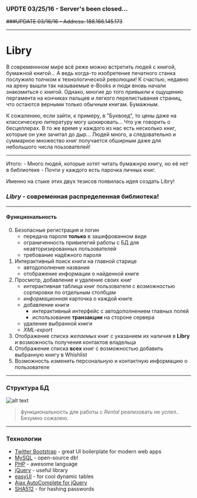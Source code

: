 ### UPDTE 03/25/16 - Server's been closed...
~~###UPDATE 03/16/16 - Address: 188.166.145.173~~
<hr>

# Libry

   В современнном мире всё реже можно встретить людей с книгой, бумажной книгой... А ведь когда-то изобретение печатного станка послужило толчком к технологической революции! 
К счастью, недавно на арену вышли так называемые e-Books и люди вновь начали знакомиться с книгой. Однако, многие до того привыкли к ощущению 
пергамента на кончиках пальцев и легкого перелистывания страниц, что остаются верными только обычным книгам. Бумажным.

К сожалению, если зайти, к примеру, в "Буквоед", то цены даже на классическую литературу могу шокировать... Что уж говорить о бесцеллерах. В то же время у каждого из нас есть несколько книг, которые он уже зачитал до дыр... Людей много, а следовательно и суммарное множество книг получается обширным даже для небольшого числа поьзователей!
<hr>
Итого:
- Много людей, которые хотят читать бумажную книгу, но её нет в библиотеке
- Почти у каждого есть парочка личных книг.

Именно на стыке этих двух тезисов появилась идея создать Libry!
### *Libry* - современная распределенная библиотека!

<hr>

#### Функциональность

0. Безопасные регистрация и логин
   * передача пароля **только** в зашифрованном виде
   * ограниченность привилегий работы с БД для неавторизированных пользователей
   * требование надёжного пароля
1. Интерактивный поиск книги на главной старице
   * автодополнение названия
   * отображение информации о найденной книге
2. Просмотр, добавление и удаление своих книг
   * интерактивная таблица книг пользователя с возможностью сортировки по отдельным столбцам
   * *информационная* карточка о каждой книге
   * добавление книги
      - интерактивный интерфейс с автодополнением главных полей
      - использование **транзакции** на стороне сервера
   * удаление выбранной книги
   * *XML-export*
3. Отображение списка *желаемых* книг с указанием их наличия в **Libry** и возможность получения контактов владельца
4. Отображение списка **всех** книг с возможностью добавить выбранную книгу в Whishlist
5. Возможность изменить персональную и контактную информацию о пользователе

<hr>

### Структура БД
![alt text](https://github.com/AlexWorldD/StudID/blob/master/SQL/EER%20for%20Libry.png)
   > функциональность для работы с *Rental* реализовать не успел.. Безумно сожалею.
   
<hr>

### Технологии

* [Twitter Bootstrap](http://twitter.github.com/bootstrap/) - great UI boilerplate for modern web apps
* [MySQL](https://www.mysql.com/) - open-source db!
* [PHP](https://secure.php.net/) - awesome language
* [jQuery](http://jquery.com) - useful library
* [easyUI](http://www.jeasyui.com/) - for cool dynamic tables
* [Ajax AutoComplete for jQuery](https://www.devbridge.com/sourcery/components/jquery-autocomplete/)
* [SHA512](http://pajhome.org.uk/crypt/md5/) - for hashing passwords
